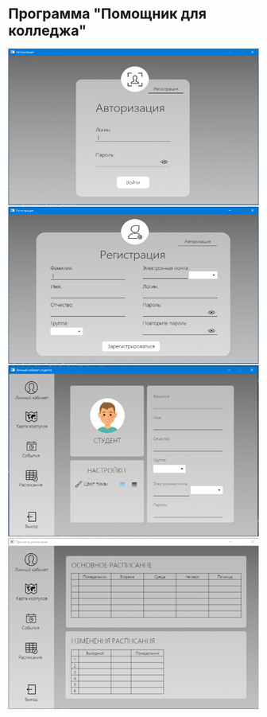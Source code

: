 # Программа "Помощник для колледжа"
![Авторизация](https://github.com/Egor609/college-helper/blob/master/Авторизация.png)
![Регистрация](https://github.com/Egor609/college-helper/blob/master/Регистрация.png)
![Профиль](https://github.com/Egor609/college-helper/blob/master/Профиль.png)
![Функционал](https://github.com/Egor609/college-helper/blob/master/Функционал.png)

